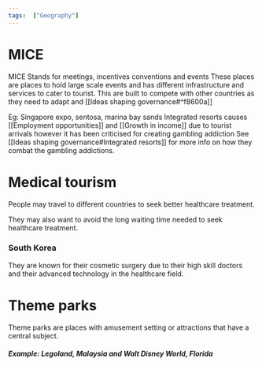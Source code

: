 ```yaml
---
tags:  ["Geography"]
---
```

# MICE
MICE Stands for meetings, incentives conventions and events
These places are places to hold large scale events and has different infrastructure and services to cater to tourist.
This are built to compete with other countries as they need to adapt and [[Ideas shaping governance#^f8600a]]

Eg: Singapore expo, sentosa, marina bay sands
Integrated resorts causes [[Employment opportunities]] and [[Growth in income]] due to tourist arrivals however it has been criticised for creating gambling addiction See [[Ideas shaping governance#Integrated resorts]] for more info on how they combat the gambling addictions.

# Medical tourism
People may travel to different countries to seek better healthcare treatment.

They may also want to avoid the long waiting time needed to seek healthcare treatment.

### South Korea
They are known for their cosmetic surgery due to their high skill doctors and their advanced technology in the healthcare field.


# Theme parks
Theme parks are places with amusement setting or attractions that have a central subject.

##### Example: Legoland, Malaysia and Walt Disney World, Florida